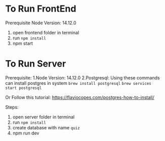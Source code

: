 # To Run FrontEnd 

Prerequisite
Node Version: 14.12.0

1. open frontend folder in terminal
2. run `npm install`
3. npm start


# To Run Server

Prerequisite:
1.Node Version: 14.12.0
2.Postgresql: 
    Using these commands can install postgres in system
    `brew install postgresql`
    `brew services start postgresql`
  
 Or Follow this tutorial: https://flaviocopes.com/postgres-how-to-install/

Steps:
1. open server folder in terminal
2. run `npm install`
3. create database with name `quiz`
4. npm run dev
